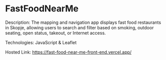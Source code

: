 # FastFoodNearMe

Description: The mapping and navigation app displays fast food restaurants in Skopje, allowing users to search and filter based on smoking, outdoor seating, open status, takeout, or Internet access.

Technologies: JavaScript & Leaflet

Hosted Link: https://fast-food-near-me-front-end.vercel.app/

